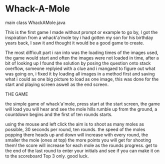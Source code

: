 # Whack-A-Mole

main class WhackAMole.java

This is the first game I made without prompt or example to go by, I got the inspiration from a whack'a'mole toy i had gotten my son for his birthday years back, I saw it and thought it would be a good game to create.

The most difficult part i ran into was the loading times of the images used, the game would start and often the images were not loaded in time, after a bit of looking up I found the solution by posing the question onto stack overflow, someone replyied with a clue and i mangaed to figure out what was going on, i fixed it by loading all images in a method first and saving what i could as one big picture to load as one image, this was done for the start and playing screen aswell as the end screen.


THE GAME

the simple game of whack'a'mole, press start at the start screen, the game will load you will hear and see the mole hills rumble up from the ground, a countdown begins and the first of ten rounds starts.

using the mouse and left click the aim is to shoot as many moles as possible, 30 seconds per round, ten rounds.  the speed of the moles popping there heads up and down will increase with every round, the smaller the mole (ones at top) the more points you will get for shooting them! the score will increase for each mole as the rounds progress. get to the end of the last round to enter your initials and see if you can make it on to the scoreboard Top 3 only.  good luck.
